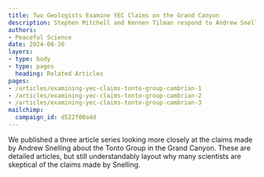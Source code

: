 ```yaml
---
title: Two Geologists Examine YEC Claims on the Grand Canyon
description: Stephen Mitchell and Kennen Tilman respond to Andrew Snellings articles.
authors:
- Peaceful Science
date: 2024-08-26
layers:
- type: body
- type: pages
  heading: Related Articles
pages:
- /articles/examining-yec-claims-tonto-group-cambrian-1
- /articles/examining-yec-claims-tonto-group-cambrian-2
- /articles/examining-yec-claims-tonto-group-cambrian-3
mailchimp:
  campaign_id: d522f00a4d
---
```


We published a three article series looking more closely at the claims made by Andrew Snelling about the Tonto Group in the Grand Canyon. These are detailed articles, but still understandably layout why many scientists are skeptical of the claims made by Snelling.
